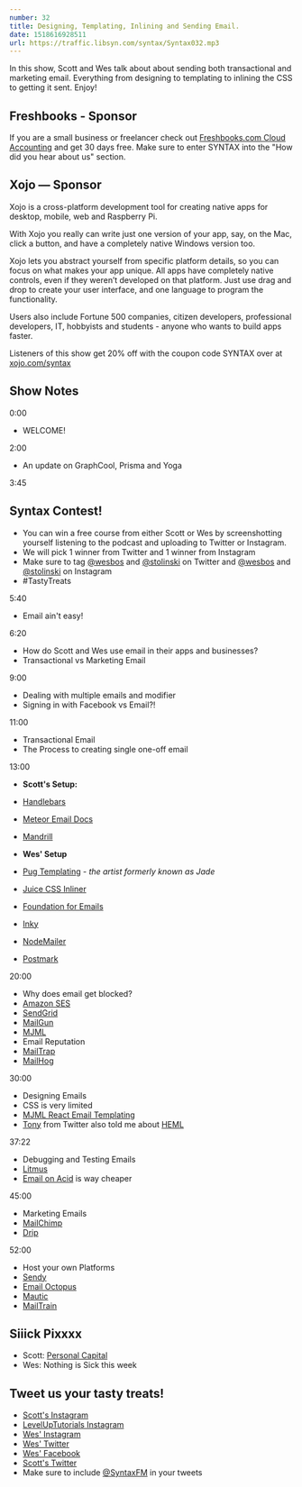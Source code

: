 ```yaml
---
number: 32
title: Designing, Templating, Inlining and Sending Email.
date: 1518616928511
url: https://traffic.libsyn.com/syntax/Syntax032.mp3
---
```


In this show, Scott and Wes talk about about sending both transactional and marketing email. Everything from designing to templating to inlining the CSS to getting it sent. Enjoy!

## Freshbooks - Sponsor

If you are a small business or freelancer check out [Freshbooks.com Cloud Accounting](https://freshbooks.com/syntax) and get 30 days free. Make sure to enter SYNTAX into the "How did you hear about us" section.

## Xojo — Sponsor

Xojo is a cross-platform development tool for creating native apps for desktop, mobile, web and Raspberry Pi.

With Xojo you really can write just one version of your app, say, on the Mac, click a button, and have a completely native Windows version too.

Xojo lets you abstract yourself from specific platform details, so you can focus on what makes your app unique. All apps have completely native controls, even if they weren’t developed on that platform. Just use drag and drop to create your user interface, and one language to program the functionality.

Users also include Fortune 500 companies, citizen developers, professional developers, IT, hobbyists and students - anyone who wants to build apps faster.

Listeners of this show get 20% off with the coupon code SYNTAX over at [xojo.com/syntax](http://xojo.com/syntax)

## Show Notes

0:00

* WELCOME!

2:00

* An update on GraphCool, Prisma and Yoga

3:45

##  Syntax Contest!

* You can win a free course from either Scott or Wes by screenshotting yourself listening to the podcast and uploading to Twitter or Instagram.
* We will pick 1 winner from Twitter and 1 winner from Instagram
* Make sure to tag [@wesbos](https://twitter.com/wesbos) and [@stolinski](https://twitter.com/stolinski) on Twitter and [@wesbos](https://instagram.com/wesbos) and [@stolinski](https://instagram.com/stolinski) on Instagram
* \#TastyTreats

5:40
* Email ain't easy!


6:20

* How do Scott and Wes use email in their apps and businesses?
* Transactional vs Marketing Email

9:00

* Dealing with multiple emails and modifier
* Signing in with Facebook vs Email?!

11:00

* Transactional Email
* The Process to creating single one-off email

13:00

* **Scott's Setup:**
* [Handlebars](http://handlebarsjs.com/)
* [Meteor Email Docs](https://docs.meteor.com/api/email.html)
* [Mandrill](https://www.mandrill.com/)

* **Wes' Setup**
* [Pug Templating](https://pugjs.org/api/getting-started.html) - _the artist formerly known as Jade_
* [Juice CSS Inliner](https://www.npmjs.com/package/juice)
* [Foundation for Emails](https://foundation.zurb.com/emails/email-templates.html)
* [Inky](https://github.com/zurb/inky)
* [NodeMailer](https://nodemailer.com/about/)
* [Postmark](https://postmarkapp.com)


20:00

* Why does email get blocked?
* [Amazon SES](https://aws.amazon.com/ses/)
* [SendGrid](https://sendgrid.com/)
* [MailGun](https://www.mailgun.com/)
* [MJML](https://mjml.io/)
* Email Reputation
* [MailTrap](https://mailtrap.io/)
* [MailHog](https://github.com/mailhog/MailHog)

30:00

* Designing Emails
* CSS is very limited
* [MJML React Email Templating](https://mjml.io/)
* [Tony](https://twitter.com/TonyRanieri/status/963591591159099393) from Twitter also told me about [HEML](https://heml.io/)

37:22

* Debugging and Testing Emails
* [Litmus](http://litmus.com/)
* [Email on Acid](https://www.emailonacid.com/) is way cheaper


45:00

* Marketing Emails
* [MailChimp](http://mailchimp.com/)
* [Drip](https://getdrip.com)

52:00

* Host your own Platforms
* [Sendy](https://sendy.co/)
* [Email Octopus](https://emailoctopus.com/)
* [Mautic](http://mautic.org/)
* [MailTrain](https://github.com/Mailtrain-org/mailtrain)

## Siiick Pixxxx
* Scott: [Personal Capital](https://www.personalcapital.com/)
* Wes: Nothing is Sick this week

## Tweet us your tasty treats!

* [Scott's Instagram](https://www.instagram.com/stolinski/)
* [LevelUpTutorials Instagram](https://www.instagram.com/LevelUpTutorials/)
* [Wes' Instagram](https://www.instagram.com/wesbos/)
* [Wes' Twitter](https://twitter.com/wesbos)
* [Wes' Facebook](https://www.facebook.com/wesbos.developer)
* [Scott's Twitter](https://twitter.com/stolinski)
* Make sure to include [@SyntaxFM](https://twitter.com/SyntaxFM) in your tweets

